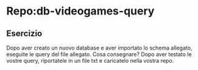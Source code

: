 # Repo:db-videogames-query

## Esercizio
Dopo aver creato un nuovo database e aver importato lo schema allegato, eseguite le query del file allegato.
Cosa consegnare? Dopo aver testato le vostre query, riportatele in un file txt e caricatelo nella vostra repo.

